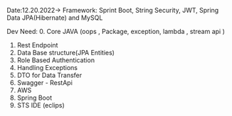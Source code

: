 Date:12.20.2022-> Framework: Sprint Boot, String Security, JWT, Spring Data JPA(Hibernate) and MySQL

Dev Need: 
0. Core JAVA (oops , Package, exception, lambda , stream api )
1. Rest Endpoint 
2. Data Base structure(JPA Entities)
3. Role Based Authentication 
4. Handling Exceptions 
5. DTO for Data Transfer 
6. Swagger - RestApi
7. AWS
8. Spring Boot
9. STS IDE (eclips)

